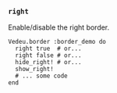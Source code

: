 ### `right`

Enable/disable the right border.

    Vedeu.border :border_demo do
      right true  # or...
      right false # or...
      hide_right! # or...
      show_right!
      # ... some code
    end

